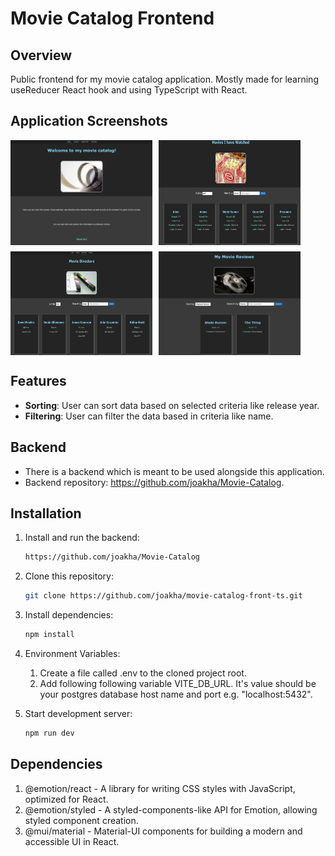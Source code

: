 # Movie Catalog Frontend

## Overview
Public frontend for my movie catalog application. Mostly made for learning useReducer React hook and using TypeScript with React.

## Application Screenshots
<div style="display: flex; flex-wrap: wrap; gap: 10px;">
  <img src="./pictures/home.png" width="45%" />
  <img src="./pictures/movies.png" width="45%" />
  <img src="./pictures/directors.png" width="45%" />
  <img src="./pictures/reviews.png" width="45%" />
</div>

## Features
- **Sorting**: User can sort data based on selected criteria like release year.
- **Filtering**: User can filter the data based in criteria like name.

## Backend

- There is a backend which is meant to be used alongside this application.
- Backend repository: https://github.com/joakha/Movie-Catalog.

## Installation

1. Install and run the backend:
    ```sh
    https://github.com/joakha/Movie-Catalog
    ```

1. Clone this repository:
    ```sh
    git clone https://github.com/joakha/movie-catalog-front-ts.git
    ```

2. Install dependencies:
    ```sh
    npm install
    ```

3. Environment Variables:
    1. Create a file called .env to the cloned project root.
    2. Add following following variable VITE_DB_URL. It's value should be your postgres database host name and port e.g. "localhost:5432".

4. Start development server:
    ```sh
    npm run dev
    ```

## Dependencies

1. @emotion/react - A library for writing CSS styles with JavaScript, optimized for React.
2. @emotion/styled - A styled-components-like API for Emotion, allowing styled component creation.
3. @mui/material - Material-UI components for building a modern and accessible UI in React.
